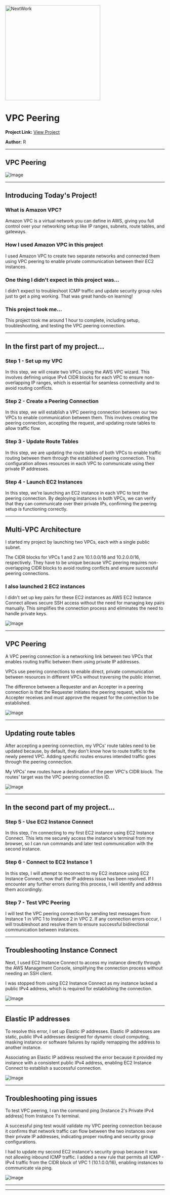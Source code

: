 <img src="https://cdn.prod.website-files.com/677c400686e724409a5a7409/6790ad949cf622dc8dcd9fe4_nextwork-logo-leather.svg" alt="NextWork" width="300" />

# VPC Peering

**Project Link:** [View Project](http://learn.nextwork.org/projects/aws-networks-peering)

**Author:** R  

---

## VPC Peering

![Image](http://learn.nextwork.org/serene_teal_majestic_duck/uploads/aws-networks-peering_88727bef)

---

## Introducing Today's Project!

### What is Amazon VPC?

Amazon VPC is a virtual network you can define in AWS, giving you full control over your networking setup like IP ranges, subnets, route tables, and gateways.

### How I used Amazon VPC in this project

I used Amazon VPC to create two separate networks and connected them using VPC peering to enable private communication between their EC2 instances.

### One thing I didn't expect in this project was...

I didn’t expect to troubleshoot ICMP traffic and update security group rules just to get a ping working. That was great hands-on learning!

### This project took me...

This project took me around 1 hour to complete, including setup, troubleshooting, and testing the VPC peering connection.

---

## In the first part of my project...

### Step 1 - Set up my VPC

In this step, we will create two VPCs using the AWS VPC wizard. This involves defining unique IPv4 CIDR blocks for each VPC to ensure non-overlapping IP ranges, which is essential for seamless connectivity and to avoid routing conflicts.

### Step 2 - Create a Peering Connection

​In this step, we will establish a VPC peering connection between our two VPCs to enable communication between them. This involves creating the peering connection, accepting the request, and updating route tables to allow traffic flow.

### Step 3 - Update Route Tables

In this step, we are updating the route tables of both VPCs to enable traffic routing between them through the established peering connection. This configuration allows resources in each VPC to communicate using their private IP addresses.

### Step 4 - Launch EC2 Instances

​In this step, we're launching an EC2 instance in each VPC to test the peering connection. By deploying instances in both VPCs, we can verify that they can communicate over their private IPs, confirming the peering setup is functioning correctly.

---

## Multi-VPC Architecture

I started my project by launching two VPCs, each with a single public subnet.

The CIDR blocks for VPCs 1 and 2 are 10.1.0.0/16 and 10.2.0.0/16, respectively. They have to be unique because VPC peering requires non-overlapping CIDR blocks to avoid routing conflicts and ensure successful peering connections.

### I also launched 2 EC2 instances

I didn't set up key pairs for these EC2 instances as AWS EC2 Instance Connect allows secure SSH access without the need for managing key pairs manually. This simplifies the connection process and eliminates the need to handle private keys.

![Image](http://learn.nextwork.org/serene_teal_majestic_duck/uploads/aws-networks-peering_11111111)

---

## VPC Peering

A VPC peering connection is a networking link between two VPCs that enables routing traffic between them using private IP addresses.

VPCs use peering connections to enable direct, private communication between resources in different VPCs without traversing the public internet.

The difference between a Requester and an Accepter in a peering connection is that the Requester initiates the peering request, while the Accepter receives and must approve the request for the connection to be established.

![Image](http://learn.nextwork.org/serene_teal_majestic_duck/uploads/aws-networks-peering_1cbb1b88)

---

## Updating route tables

After accepting a peering connection, my VPCs' route tables need to be updated because, by default, they don't know how to route traffic to the newly peered VPC. Adding specific routes ensures intended traffic goes through the peering connection.

My VPCs' new routes have a destination of the peer VPC's CIDR block. The routes' target was the VPC peering connection ID.

![Image](http://learn.nextwork.org/serene_teal_majestic_duck/uploads/aws-networks-peering_4a9e8014)

---

## In the second part of my project...

### Step 5 - Use EC2 Instance Connect

In this step, I'm connecting to my first EC2 instance using EC2 Instance Connect. This lets me securely access the instance's terminal from my browser, so I can run commands and later test communication with the second instance.

### Step 6 - Connect to EC2 Instance 1

In this step, I will attempt to reconnect to my EC2 instance using EC2 Instance Connect, now that the IP address issue has been resolved. If I encounter any further errors during this process, I will identify and address them accordingly.

### Step 7 - Test VPC Peering

I will test the VPC peering connection by sending test messages from Instance 1 in VPC 1 to Instance 2 in VPC 2. If any connection errors occur, I will troubleshoot and resolve them to ensure successful bidirectional communication between instances.

---

## Troubleshooting Instance Connect

Next, I used EC2 Instance Connect to access my instance directly through the AWS Management Console, simplifying the connection process without needing an SSH client.

I was stopped from using EC2 Instance Connect as my instance lacked a public IPv4 address, which is required for establishing the connection.

![Image](http://learn.nextwork.org/serene_teal_majestic_duck/uploads/aws-networks-peering_7685490c)

---

## Elastic IP addresses

To resolve this error, I set up Elastic IP addresses. Elastic IP addresses are static, public IPv4 addresses designed for dynamic cloud computing, masking instance or software failures by rapidly remapping the address to another instance.

Associating an Elastic IP address resolved the error because it provided my instance with a consistent public IPv4 address, enabling EC2 Instance Connect to establish a successful connection.

![Image](http://learn.nextwork.org/serene_teal_majestic_duck/uploads/aws-networks-peering_45663498)

---

## Troubleshooting ping issues

To test VPC peering, I ran the command ping [Instance 2's Private IPv4 address] from Instance 1's terminal.

A successful ping test would validate my VPC peering connection because it confirms that network traffic can flow between the two instances over their private IP addresses, indicating proper routing and security group configurations.

I had to update my second EC2 instance's security group because it was not allowing inbound ICMP traffic. I added a new rule that permits all ICMP - IPv4 traffic from the CIDR block of VPC 1 (10.1.0.0/16), enabling instances to communicate via ping.

![Image](http://learn.nextwork.org/serene_teal_majestic_duck/uploads/aws-networks-peering_7a29d352)

---

---
